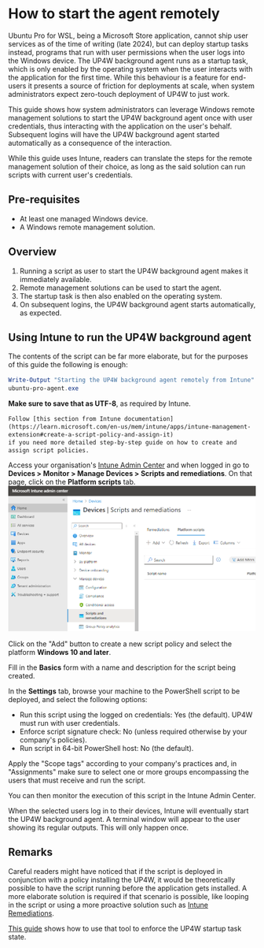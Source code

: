 # How to start the agent remotely

Ubuntu Pro for WSL, being a Microsoft Store application, cannot ship user services as of the time of writing (late
2024), but can deploy startup tasks instead, programs that run with user permissions when the user logs into the
Windows device. The UP4W background agent runs as a startup task, which is only enabled by the
operating system when the user interacts with the application for the first time. While this behaviour is a feature for
end-users it presents a source of friction for deployments at scale, when system administrators expect zero-touch
deployment of UP4W to just work.

This guide shows how system administrators can leverage Windows remote management solutions to start the UP4W background agent once
with user credentials, thus interacting with the application on the user's behalf. Subsequent logins will have the UP4W
background agent started automatically as a consequence of the interaction.

While this guide uses Intune, readers can translate the steps for the remote management solution of their
choice, as long as the said solution can run scripts with current user's credentials.

## Pre-requisites

- At least one managed Windows device.
- A Windows remote management solution.

## Overview

1. Running a script as user to start the UP4W background agent makes it immediately available.
2. Remote management solutions can be used to start the agent.
3. The startup task is then also enabled on the operating system.
4. On subsequent logins, the UP4W background agent starts automatically, as expected.

## Using Intune to run the UP4W background agent

The contents of the script can be far more elaborate, but for the purposes of this guide the following is enough:

```powershell
Write-Output "Starting the UP4W background agent remotely from Intune"
ubuntu-pro-agent.exe
```
**Make sure to save that as UTF-8**, as required by Intune.

```{note}
Follow [this section from Intune documentation](https://learn.microsoft.com/en-us/mem/intune/apps/intune-management-extension#create-a-script-policy-and-assign-it)
if you need more detailed step-by-step guide on how to create and assign script policies.
```

Access your organisation's [Intune Admin Center](https://intune.microsoft.com) and when logged in go to **Devices > Monitor > Manage Devices > Scripts and remediations**.
On that page, click on the **Platform scripts** tab.
![Platform scripts revealed under Devices > Scripts and remediations](./assets/intune-platform-scripts.png)

Click on the "Add" button to create a new script policy and select the platform **Windows 10 and later**.

Fill in the **Basics** form with a name and description for the script being created.

In the **Settings** tab, browse your machine to the PowerShell script to be deployed, and select the following options:
- Run this script using the logged on credentials: Yes (the default). UP4W must run with user credentials.
- Enforce script signature check: No (unless required otherwise by your company's policies).
- Run script in 64-bit PowerShell host: No (the default).

Apply the "Scope tags" according to your company's practices and, in "Assignments" make sure to select one or more
groups encompassing the users that must receive and run the script.

You can then monitor the execution of this script in the Intune Admin Center.

When the selected users log in to their devices, Intune will eventually start the UP4W background agent. A terminal window
will appear to the user showing its regular outputs. This will only happen once.

## Remarks

Careful readers might have noticed that if the script is deployed in conjunction with a policy installing the UP4W, it
would be theoretically possible to have the script running before the application gets installed. A more elaborate
solution is required if that scenario is possible, like looping in the script or using a more proactive solution such as
[Intune Remediations](https://learn.microsoft.com/en-us/mem/intune/fundamentals/remediations).

[This guide](howto::enforce-with-intune) shows how to use that tool to enforce the UP4W startup task state.


